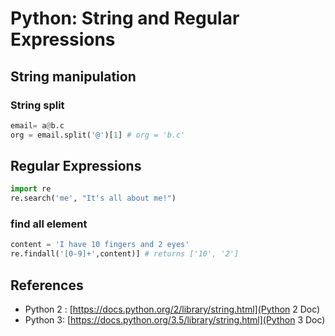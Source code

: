 # Python: String and Regular Expressions

## String manipulation
### String split
```python
email= a@b.c
org = email.split('@')[1] # org = 'b.c'
```

## Regular Expressions
```python
import re
re.search('me', "It's all about me!")
```

### find all element
```python
content = 'I have 10 fingers and 2 eyes'
re.findall('[0-9]+',content)] # returns ['10', '2']
```

## References
*   Python 2 : [https://docs.python.org/2/library/string.html](Python 2 Doc)
*   Python 3: [https://docs.python.org/3.5/library/string.html](Python 3 Doc)

